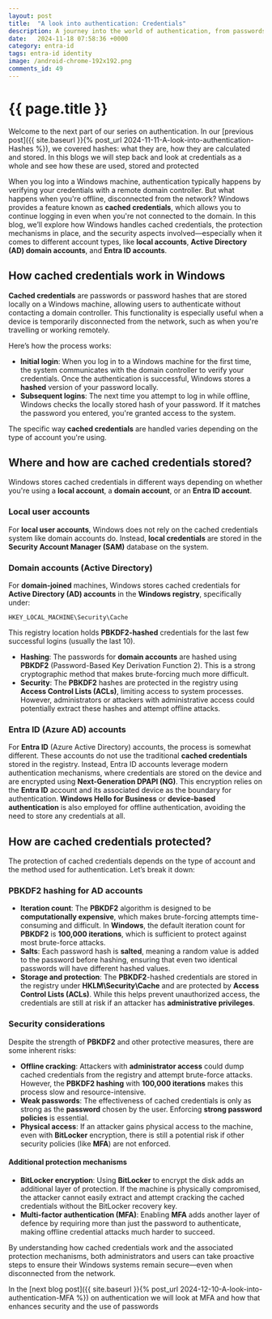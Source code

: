 ```yaml
---
layout: post
title:  "A look into authentication: Credentials"
description: A journey into the world of authentication, from passwords, hashes, credentials, protocols, MFA, through to passwordless
date:   2024-11-18 07:58:36 +0000
category: entra-id
tags: entra-id identity
image: /android-chrome-192x192.png
comments_id: 49
---
```

<h1>{{ page.title }}</h1>

Welcome to the next part of our series on authentication. In our [previous post]({{ site.baseurl }}{% post_url 2024-11-11-A-look-into-authentication-Hashes %}), we covered hashes: what they are, how they are calculated and stored.  In this blogs we will step back and look at credentials as a whole and see how these are used, stored and protected

When you log into a Windows machine, authentication typically happens by verifying your credentials with a remote domain controller. But what happens when you're offline, disconnected from the network? Windows provides a feature known as **cached credentials**, which allows you to continue logging in even when you're not connected to the domain. In this blog, we’ll explore how Windows handles cached credentials, the protection mechanisms in place, and the security aspects involved—especially when it comes to different account types, like **local accounts**, **Active Directory (AD) domain accounts**, and **Entra ID accounts**.

## How cached credentials work in Windows

**Cached credentials** are passwords or password hashes that are stored locally on a Windows machine, allowing users to authenticate without contacting a domain controller. This functionality is especially useful when a device is temporarily disconnected from the network, such as when you're travelling or working remotely.

Here’s how the process works:
- **Initial login**: When you log in to a Windows machine for the first time, the system communicates with the domain controller to verify your credentials. Once the authentication is successful, Windows stores a **hashed** version of your password locally.
- **Subsequent logins**: The next time you attempt to log in while offline, Windows checks the locally stored hash of your password. If it matches the password you entered, you're granted access to the system.

The specific way **cached credentials** are handled varies depending on the type of account you're using.

## Where and how are cached credentials stored?

Windows stores cached credentials in different ways depending on whether you're using a **local account**, a **domain account**, or an **Entra ID account**.

### Local user accounts
For **local user accounts**, Windows does not rely on the cached credentials system like domain accounts do. Instead, **local credentials** are stored in the **Security Account Manager (SAM)** database on the system.  

### Domain accounts (Active Directory)
For **domain-joined** machines, Windows stores cached credentials for **Active Directory (AD) accounts** in the **Windows registry**, specifically under:

```
HKEY_LOCAL_MACHINE\Security\Cache
```

This registry location holds **PBKDF2-hashed** credentials for the last few successful logins (usually the last 10).
- **Hashing**: The passwords for **domain accounts** are hashed using **PBKDF2** (Password-Based Key Derivation Function 2). This is a strong cryptographic method that makes brute-forcing much more difficult.
- **Security**: The **PBKDF2** hashes are protected in the registry using **Access Control Lists (ACLs)**, limiting access to system processes. However, administrators or attackers with administrative access could potentially extract these hashes and attempt offline attacks.

### Entra ID (Azure AD) accounts
For **Entra ID** (Azure Active Directory) accounts, the process is somewhat different. These accounts do not use the traditional **cached credentials** stored in the registry. Instead, Entra ID accounts leverage modern authentication mechanisms, where credentials are stored on the device and are encrypted using **Next-Generation DPAPI (NG)**. This encryption relies on the **Entra ID** account and its associated device as the boundary for authentication.  **Windows Hello for Business** or **device-based authentication** is also employed for offline authentication, avoiding the need to store any credentials at all.

## How are cached credentials protected?

The protection of cached credentials depends on the type of account and the method used for authentication. Let’s break it down:

### PBKDF2 hashing for AD accounts
- **Iteration count**: The **PBKDF2** algorithm is designed to be **computationally expensive**, which makes brute-forcing attempts time-consuming and difficult. In **Windows**, the default iteration count for **PBKDF2** is **100,000 iterations**, which is sufficient to protect against most brute-force attacks.
- **Salts**: Each password hash is **salted**, meaning a random value is added to the password before hashing, ensuring that even two identical passwords will have different hashed values.
- **Storage and protection**: The **PBKDF2**-hashed credentials are stored in the registry under **HKLM\Security\Cache** and are protected by **Access Control Lists (ACLs)**. While this helps prevent unauthorized access, the credentials are still at risk if an attacker has **administrative privileges**.

### Security considerations
Despite the strength of **PBKDF2** and other protective measures, there are some inherent risks:
- **Offline cracking**: Attackers with **administrator access** could dump cached credentials from the registry and attempt brute-force attacks. However, the **PBKDF2 hashing** with **100,000 iterations** makes this process slow and resource-intensive.
- **Weak passwords**: The effectiveness of cached credentials is only as strong as the **password** chosen by the user. Enforcing **strong password policies** is essential.
- **Physical access**: If an attacker gains physical access to the machine, even with **BitLocker** encryption, there is still a potential risk if other security policies (like **MFA**) are not enforced.

#### Additional protection mechanisms
- **BitLocker encryption**: Using **BitLocker** to encrypt the disk adds an additional layer of protection. If the machine is physically compromised, the attacker cannot easily extract and attempt cracking the cached credentials without the BitLocker recovery key.
- **Multi-factor authentication (MFA)**: Enabling **MFA** adds another layer of defence by requiring more than just the password to authenticate, making offline credential attacks much harder to succeed.

By understanding how cached credentials work and the associated protection mechanisms, both administrators and users can take proactive steps to ensure their Windows systems remain secure—even when disconnected from the network.

In the [next blog post]({{ site.baseurl }}{% post_url 2024-12-10-A-look-into-authentication-MFA %}) on authentication we will look at MFA and how that enhances security and the use of passwords

